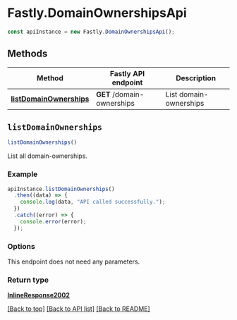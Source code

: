 # Fastly.DomainOwnershipsApi

```javascript
const apiInstance = new Fastly.DomainOwnershipsApi();
```
## Methods

Method | Fastly API endpoint | Description
------------- | ------------- | -------------
[**listDomainOwnerships**](DomainOwnershipsApi.md#listDomainOwnerships) | **GET** /domain-ownerships | List domain-ownerships


## `listDomainOwnerships`

```javascript
listDomainOwnerships()
```

List all domain-ownerships.

### Example

```javascript
apiInstance.listDomainOwnerships()
  .then((data) => {
    console.log(data, "API called successfully.");
  })
  .catch((error) => {
    console.error(error);
  });
```

### Options

This endpoint does not need any parameters.

### Return type

[**InlineResponse2002**](InlineResponse2002.md)


[[Back to top]](#) [[Back to API list]](../../README.md#endpoints)
[[Back to README]](../../README.md)
